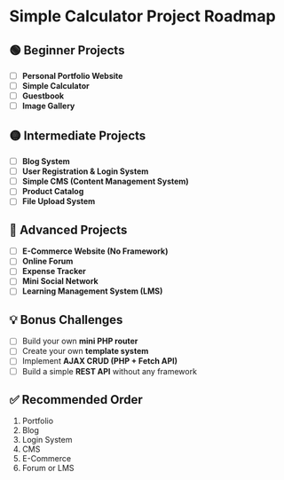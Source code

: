# Simple Calculator Project Roadmap

## 🟢 Beginner Projects
- [ ] **Personal Portfolio Website**  
- [ ] **Simple Calculator**  
- [ ] **Guestbook**  
- [ ] **Image Gallery**

## 🟡 Intermediate Projects
- [ ] **Blog System**  
- [ ] **User Registration & Login System**  
- [ ] **Simple CMS (Content Management System)**  
- [ ] **Product Catalog**  
- [ ] **File Upload System**

## 🔴 Advanced Projects
- [ ] **E-Commerce Website (No Framework)**  
- [ ] **Online Forum**  
- [ ] **Expense Tracker**  
- [ ] **Mini Social Network**  
- [ ] **Learning Management System (LMS)**

## 💡 Bonus Challenges
- [ ] Build your own **mini PHP router**  
- [ ] Create your own **template system**  
- [ ] Implement **AJAX CRUD (PHP + Fetch API)**  
- [ ] Build a simple **REST API** without any framework

## ✅ Recommended Order
1. Portfolio  
2. Blog  
3. Login System  
4. CMS  
5. E-Commerce  
6. Forum or LMS

